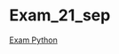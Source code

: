 # Exam_21_sep

[Exam Python](https://github.com/Siemenvda/Exam_21_sep/blob/master/exam_Sep_21_2018.ipynb)
